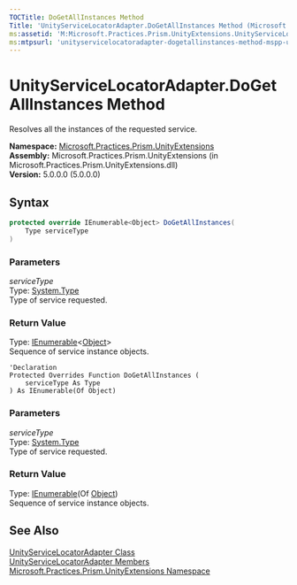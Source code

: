 ```yaml
---
TOCTitle: DoGetAllInstances Method
Title: 'UnityServiceLocatorAdapter.DoGetAllInstances Method (Microsoft.Practices.Prism.UnityExtensions)'
ms:assetid: 'M:Microsoft.Practices.Prism.UnityExtensions.UnityServiceLocatorAdapter.DoGetAllInstances(System.Type)'
ms:mtpsurl: 'unityservicelocatoradapter-dogetallinstances-method-mspp-unityextensions.md'
---
```


# UnityServiceLocatorAdapter.DoGetAllInstances Method

Resolves all the instances of the requested service.

**Namespace:** [Microsoft.Practices.Prism.UnityExtensions](/patterns-practices/reference/mspp-unityextensions-namespace)  
**Assembly:** Microsoft.Practices.Prism.UnityExtensions (in Microsoft.Practices.Prism.UnityExtensions.dll)  
**Version:** 5.0.0.0 (5.0.0.0)

## Syntax

```C#
protected override IEnumerable<Object> DoGetAllInstances(
	Type serviceType
)
```
### Parameters

*serviceType*  
Type: [System.Type](http://msdn.microsoft.com/en-us/library/42892f65)  
Type of service requested.

### Return Value

Type: [IEnumerable](http://msdn.microsoft.com/en-us/library/9eekhta0)&lt;[Object](http://msdn.microsoft.com/en-us/library/e5kfa45b)&gt;  
Sequence of service instance objects.

```VB
'Declaration
Protected Overrides Function DoGetAllInstances ( 
	serviceType As Type
) As IEnumerable(Of Object)
```

### Parameters

*serviceType*  
Type: [System.Type](http://msdn.microsoft.com/en-us/library/42892f65)   
Type of service requested.

### Return Value

Type: [IEnumerable](http://msdn.microsoft.com/en-us/library/9eekhta0)(Of [Object](http://msdn.microsoft.com/en-us/library/e5kfa45b))   
Sequence of service instance objects.

## See Also

[UnityServiceLocatorAdapter Class](/patterns-practices/reference/unityservicelocatoradapter-class-mspp-unityextensions)  
[UnityServiceLocatorAdapter Members](/patterns-practices/reference/unityservicelocatoradapter-members-mspp-unityextensions)  
[Microsoft.Practices.Prism.UnityExtensions Namespace](/patterns-practices/reference/mspp-unityextensions-namespace)
